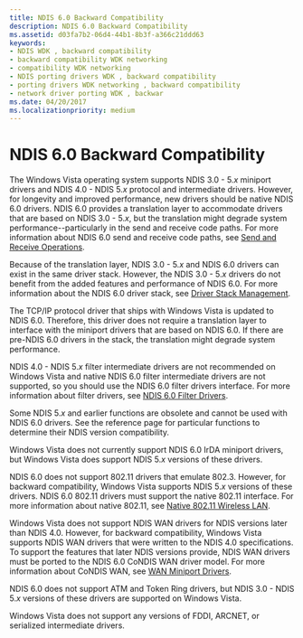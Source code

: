 ```yaml
---
title: NDIS 6.0 Backward Compatibility
description: NDIS 6.0 Backward Compatibility
ms.assetid: d03fa7b2-06d4-44b1-8b3f-a366c21ddd63
keywords:
- NDIS WDK , backward compatibility
- backward compatibility WDK networking
- compatibility WDK networking
- NDIS porting drivers WDK , backward compatibility
- porting drivers WDK networking , backward compatibility
- network driver porting WDK , backwar
ms.date: 04/20/2017
ms.localizationpriority: medium
---
```


# NDIS 6.0 Backward Compatibility





The Windows Vista operating system supports NDIS 3.0 - 5.*x* miniport drivers and NDIS 4.0 - NDIS 5.*x* protocol and intermediate drivers. However, for longevity and improved performance, new drivers should be native NDIS 6.0 drivers. NDIS 6.0 provides a translation layer to accommodate drivers that are based on NDIS 3.0 - 5.*x*, but the translation might degrade system performance--particularly in the send and receive code paths. For more information about NDIS 6.0 send and receive code paths, see [Send and Receive Operations](send-and-receive-operations.md).

Because of the translation layer, NDIS 3.0 - 5.*x* and NDIS 6.0 drivers can exist in the same driver stack. However, the NDIS 3.0 - 5.*x* drivers do not benefit from the added features and performance of NDIS 6.0. For more information about the NDIS 6.0 driver stack, see [Driver Stack Management](driver-stack-management.md).

The TCP/IP protocol driver that ships with Windows Vista is updated to NDIS 6.0. Therefore, this driver does not require a translation layer to interface with the miniport drivers that are based on NDIS 6.0. If there are pre-NDIS 6.0 drivers in the stack, the translation might degrade system performance.

NDIS 4.0 - NDIS 5.*x* filter intermediate drivers are not recommended on Windows Vista and native NDIS 6.0 filter intermediate drivers are not supported, so you should use the NDIS 6.0 filter drivers interface. For more information about filter drivers, see [NDIS 6.0 Filter Drivers](ndis-filter-drivers.md).

Some NDIS 5.*x* and earlier functions are obsolete and cannot be used with NDIS 6.0 drivers. See the reference page for particular functions to determine their NDIS version compatibility.

Windows Vista does not currently support NDIS 6.0 IrDA miniport drivers, but Windows Vista does support NDIS 5.*x* versions of these drivers.

NDIS 6.0 does not support 802.11 drivers that emulate 802.3. However, for backward compatibility, Windows Vista supports NDIS 5.*x* versions of these drivers. NDIS 6.0 802.11 drivers must support the native 802.11 interface. For more information about native 802.11, see [Native 802.11 Wireless LAN](https://msdn.microsoft.com/library/windows/hardware/ff560689).

Windows Vista does not support NDIS WAN drivers for NDIS versions later than NDIS 4.0. However, for backward compatibility, Windows Vista supports NDIS WAN drivers that were written to the NDIS 4.0 specifications. To support the features that later NDIS versions provide, NDIS WAN drivers must be ported to the NDIS 6.0 CoNDIS WAN driver model. For more information about CoNDIS WAN, see [WAN Miniport Drivers](wan-miniport-drivers.md).

NDIS 6.0 does not support ATM and Token Ring drivers, but NDIS 3.0 - NDIS 5.*x* versions of these drivers are supported on Windows Vista.

Windows Vista does not support any versions of FDDI, ARCNET, or serialized intermediate drivers.

 

 





